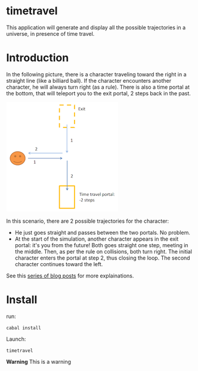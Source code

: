 # timetravel

This application will generate and display all the possible trajectories in a universe, in presence of time travel.

Introduction
============

In the following picture, there is a character traveling toward the right in a straight line (like a billiard ball).
If the character encounters another character, he will always turn right (as a rule).
There is also a time portal at the bottom, that will teleport you to the exit portal, 2 steps back in the past.

![simple](img/simple.png)

In this scenario, there are 2 possible trajectories for the character:

- He just goes straight and passes between the two portals. No problem.
- At the start of the simulation, another character appears in the exit portal: it's you from the future! Both goes straight one step, meeting in the middle. Then, as per the rule on collisions, both turn right. The initial character enters the portal at step 2, thus closing the loop. The second character continues toward the left.

See this [series of blog posts](https://www.corentindupont.info/blog/posts/Cosmology/2022-04-04-TimeTravel2.html) for more explainations.

Install
=======

run:
```
cabal install
```
Launch:
```
timetravel
```

**Warning**
This is a warning
